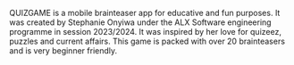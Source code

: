 QUIZGAME is a mobile brainteaser app for educative and fun purposes. It was created by Stephanie Onyiwa under the ALX Software engineering programme in session 2023/2024. It was inspired by her love for quizeez, puzzles and current affairs. This game is packed with over 20 brainteasers and is very beginner friendly.
